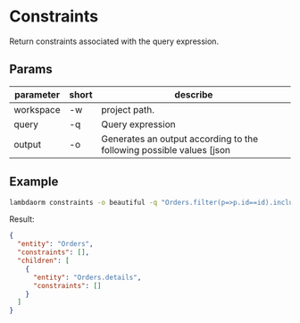 # Constraints

Return constraints associated with the query expression.

## Params

| parameter	| short | describe 																																									|
|-----------|-------|-------------------------------------------------------------------------------------------|
|workspace	| -w 		| project path.																																							|
|query			| -q 		| Query expression																																					|
|output			| -o 		| Generates an output according to the following possible values [json|beautiful|light|yaml]|

## Example

```sh
lambdaorm constraints -o beautiful -q "Orders.filter(p=>p.id==id).include(p=>p.details)"
```

Result:

```json
{
  "entity": "Orders",
  "constraints": [],
  "children": [
    {
      "entity": "Orders.details",
      "constraints": []
    }
  ]
}
```
